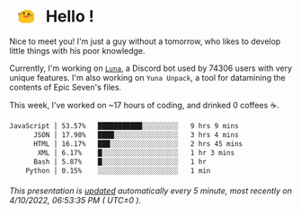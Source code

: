 <h1>   <img src="./spoink.gif" style="vertical-align:middle;" width="30px">   Hello ! </h1>

Nice to meet you! I'm just a guy without a tomorrow, who likes to develop little things with his poor knowledge.

Currently, I'm working on <a href='https://github.com/Asgarrrr/Luna'>`Luna`</a>, a Discord bot used by 74306 users with very unique features. I'm also working on `Yuna Unpack`, a tool for datamining the contents of Epic Seven's files.

This week, I've worked on ~17 hours of coding, and drinked 0 coffees ☕.

```
JavaScript │ 53.57%   ███████████░░░░░░░░░   9 hrs 9 mins
      JSON │ 17.98%   ████░░░░░░░░░░░░░░░░   3 hrs 4 mins
      HTML │ 16.17%   ███░░░░░░░░░░░░░░░░░   2 hrs 45 mins
       XML │ 6.17%    █░░░░░░░░░░░░░░░░░░░   1 hr 3 mins
      Bash │ 5.87%    █░░░░░░░░░░░░░░░░░░░   1 hr
    Python │ 0.15%    ░░░░░░░░░░░░░░░░░░░░   1 min
```

###### This presentation is [updated](https://github.com/Asgarrrr) automatically every 5 minute, most recently on 4/10/2022, 06:53:35 PM ( UTC±0 ).